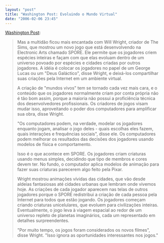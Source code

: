 ```yaml
---
layout: "post"
title: "Washington Post: Evoluindo o Mundo Virtual"
date: "2006-02-06 23:45"
---
```


[Washington Post](http://www.washingtonpost.com/wp-dyn/content/article/2006/02/03/AR2006020302755.html?noredirect=on):

> Mas a multidão ficou mais encantada com Will Wright, criador de The Sims, que mostrou um novo jogo que está desenvolvendo na Electronic Arts chamado SPORE. Ele permite que os jogadores criem espécies inteiras e façam com que elas evoluam dentro de um universo povoado por espécies e cidades criadas por outros jogadores. A idéia é colocar os jogadores no papel de um George Lucas ou um "Deus Galáctico", disse Wright, e deixá-los compartilhar suas criações pela Internet em um ambiente virtual.
>
> A criação de "mundos vivos" tem se tornado cada vez mais cara, e o conteúdo que os jogadores normalmente criam por conta própria não é tão bom assim, porque a maioria não possui a proficiência técnica dos desenvolvedores profissionais. Os criadores de jogos visam mudar isso, aproveitando o poder dos computadores para amplificar sua obra, disse Wright.
>
> "Os computadores podem, na verdade, modelar os jogadores enquanto jogam, analisar o jogo deles - quais escolhas eles fazem, quais interações e frequências sociais", disse ele. Os computadores podem melhorar os resultados das decisões dos jogadores usando modelos de física e comportamento.
>
> Isso é o que acontece em SPORE. Os jogadores criam criaturas usando menus simples, decidindo que tipo de membros e cores devem ter. No fundo, o computador aplica modelos de animação para fazer suas criaturas parecerem algo feito pela Pixar.
>
> Wright mostrou animações vívidas das cidades, que vão desde aldeias fantasiosas até cidades urbanas que lembram onde vivemos hoje. As criações de cada jogador aparecem nas telas de outros jogadores porque o SPORE redistribui a criação de cada pessoa pela Internet para todos que estão jogando. Os jogadores começam criando criaturas unicelulares, que evoluem para civilizações inteiras. Eventualmente, o jogo leva à viagem espacial ao redor de um universo repleto de planetas imaginários, cada um representado em detalhes surpreendentes.
>
> "Por muito tempo, os jogos foram considerados os novos filmes", disse Wright. "Isso ignora as oportunidades interessantes nos jogos."
